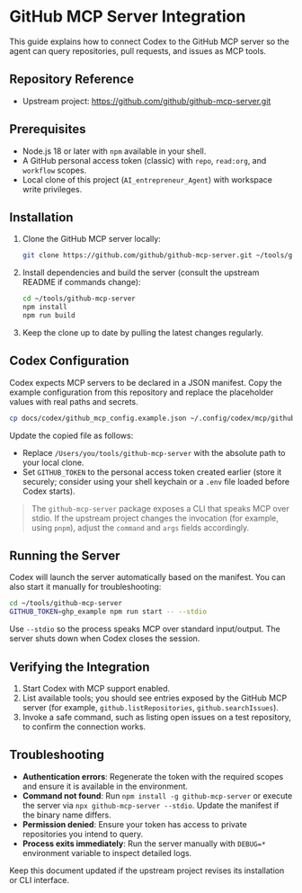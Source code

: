 # GitHub MCP Server Integration

This guide explains how to connect Codex to the GitHub MCP server so the agent can query repositories, pull requests, and issues as MCP tools.

## Repository Reference
- Upstream project: https://github.com/github/github-mcp-server.git

## Prerequisites
- Node.js 18 or later with `npm` available in your shell.
- A GitHub personal access token (classic) with `repo`, `read:org`, and `workflow` scopes.
- Local clone of this project (`AI_entrepreneur_Agent`) with workspace write privileges.

## Installation
1. Clone the GitHub MCP server locally:
   ```bash
   git clone https://github.com/github/github-mcp-server.git ~/tools/github-mcp-server
   ```
2. Install dependencies and build the server (consult the upstream README if commands change):
   ```bash
   cd ~/tools/github-mcp-server
   npm install
   npm run build
   ```
3. Keep the clone up to date by pulling the latest changes regularly.

## Codex Configuration
Codex expects MCP servers to be declared in a JSON manifest. Copy the example configuration from this repository and replace the placeholder values with real paths and secrets.

```bash
cp docs/codex/github_mcp_config.example.json ~/.config/codex/mcp/github.json
```

Update the copied file as follows:
- Replace `/Users/you/tools/github-mcp-server` with the absolute path to your local clone.
- Set `GITHUB_TOKEN` to the personal access token created earlier (store it securely; consider using your shell keychain or a `.env` file loaded before Codex starts).

> The `github-mcp-server` package exposes a CLI that speaks MCP over stdio. If the upstream project changes the invocation (for example, using `pnpm`), adjust the `command` and `args` fields accordingly.

## Running the Server
Codex will launch the server automatically based on the manifest. You can also start it manually for troubleshooting:

```bash
cd ~/tools/github-mcp-server
GITHUB_TOKEN=ghp_example npm run start -- --stdio
```

Use `--stdio` so the process speaks MCP over standard input/output. The server shuts down when Codex closes the session.

## Verifying the Integration
1. Start Codex with MCP support enabled.
2. List available tools; you should see entries exposed by the GitHub MCP server (for example, `github.listRepositories`, `github.searchIssues`).
3. Invoke a safe command, such as listing open issues on a test repository, to confirm the connection works.

## Troubleshooting
- **Authentication errors**: Regenerate the token with the required scopes and ensure it is available in the environment.
- **Command not found**: Run `npm install -g github-mcp-server` or execute the server via `npx github-mcp-server --stdio`. Update the manifest if the binary name differs.
- **Permission denied**: Ensure your token has access to private repositories you intend to query.
- **Process exits immediately**: Run the server manually with `DEBUG=*` environment variable to inspect detailed logs.

Keep this document updated if the upstream project revises its installation or CLI interface.
